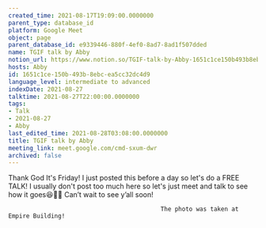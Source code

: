 ```yaml
---
created_time: 2021-08-17T19:09:00.0000000
parent_type: database_id
platform: Google Meet
object: page
parent_database_id: e9339446-880f-4ef0-8ad7-8ad1f507dded
name: TGIF talk by Abby
notion_url: https://www.notion.so/TGIF-talk-by-Abby-1651c1ce150b493b8ebcea5cc32dc4d9
hosts: Abby
id: 1651c1ce-150b-493b-8ebc-ea5cc32dc4d9
language_level: intermediate to advanced
indexDate: 2021-08-27
talktime: 2021-08-27T22:00:00.0000000
tags:
- Talk
- 2021-08-27
- Abby
last_edited_time: 2021-08-28T03:08:00.0000000
title: TGIF talk by Abby
meeting_link: meet.google.com/cmd-sxum-dwr
archived: false
---
```




Thank God It's Friday! I just posted this before a day so let's do a FREE TALK!
I usually don't post too much here so let's just meet and talk to see how it goes😆👍🏻
Can’t wait to see y’all soon!



                                               The photo was taken at Empire Building!











